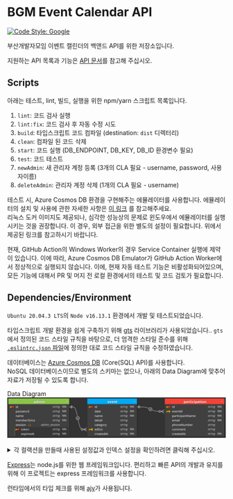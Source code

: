 # BGM Event Calendar API

[![Code Style: Google](https://img.shields.io/badge/code%20style-google-blueviolet.svg)](https://github.com/google/gts)


부산개발자모임 이벤트 캘린더의 백앤드 API를 위한 저장소입니다.

지원하는 API 목록과 기능은 [API 문서](https://busandevelopers.github.io/BGM-Event-Calendar-API-Documentation/)를 참고해 주십시오.


## Scripts

아래는 테스트, lint, 빌드, 실행을 위한 npm/yarn 스크립트 목록입니다.

1. `lint`: 코드 검사 실행
2. `lint:fix`: 코드 검사 후 자동 수정 시도
3. `build`: 타입스크립트 코드 컴파일 (destination: `dist` 디렉터리)
4. `clean`: 컴파일 된 코드 삭제
5. `start`: 코드 실행 (DB_ENDPOINT, DB_KEY, DB_ID 환경변수 필요)
6. `test`: 코드 테스트
7. `newAdmin`: 새 관리자 계정 등록 (3개의 CLA 필요 - username, password, 사용자이름)
8. `deleteAdmin`: 관리자 계정 삭제 (1개의 CLA 필요 - username) 

테스트 시, Azure Cosmos DB 환경을 구현해주는 에뮬레이터를 사용합니다.
에뮬레이터의 설치 및 사용에 관한 자세한 사항은 [이 링크](https://docs.microsoft.com/en-us/azure/cosmos-db/local-emulator?tabs=ssl-netstd21) 를 참고해주세요.  
리눅스 도커 이미지도 제공되나, 심각한 성능상의 문제로 윈도우에서 에뮬레이터를 실행시키는 것을 권장합니다.
이 경우, 외부 접근을 위한 별도의 설정이 필요합니다.
위에서 제공된 링크를 참고하시기 바랍니다.

현재, GitHub Action의 Windows Worker의 경우 Service Container 실행에 제약이 있습니다.
이에 따라, Azure Cosmos DB Emulator가 GitHub Action Worker에서 정상적으로 실행되지 않습니다.
이에, 현재 자동 테스트 기능은 비활성화되어있으며, 모든 기능에 대해서 PR 및 머지 전 로컬 환경에서의 테스트 및 코드 검토가 필요합니다.


## Dependencies/Environment

`Ubuntu 20.04.3 LTS`의 `Node v16.13.1` 환경에서 개발 및 테스트되었습니다.

타입스크립트 개발 환경을 쉽게 구축하기 위해 [gts](https://github.com/google/gts) 라이브러리가 사용되었습니다..
`gts`에서 정의된 코드 스타일 규칙을 바탕으로, 더 엄격한 스타일 준수를 위해 [`.eslintrc.json` 파일](https://github.com/BusanDevelopers/BGM-Event-Calendar-API/blob/main/.eslintrc.json)에 정의한 대로 코드 스타일 규칙을 수정하였습니다.

데이터베이스는 [Azure Cosmos DB](https://docs.microsoft.com/en-us/azure/cosmos-db/introduction) (Core(SQL) API)를 사용합니다.  
NoSQL 데이터베이스이므로 별도의 스키마는 없으나, 아래의 Data Diagram에 맞추어 자료가 저장될 수 있도록 합니다.

Data Diagram
![ERD.png](img/ERD.png)

<details>
  <summary>각 컬랙션을 만들때 사용된 설정값과 인덱스 설정을 확인하려면 클릭해 주십시오.</summary>

  `admin` 컬랙션의 속성
  ``` JSON
  {
    id: 'admin',
    indexingPolicy: {
      indexingMode: 'consistent',
      automatic: true,
      includedPaths: [{path: '/session/token/?'}],
      excludedPaths: [{path: '/*'}, {path: '/"_etag"/?'}],
    },
  }
  ```

  `event` 컬랙션의 속성
  ``` JSON
  {
    id: 'event',
    indexingPolicy: {
      indexingMode: 'consistent',
      automatic: true,
      includedPaths: [{path: '/date/?'}],
      excludedPaths: [{path: '/*'}, {path: '/"_etag"/?'}],
    },
  }
  ```

  `participation` 컬랙션의 속성
  ``` JSON
  {
    id: 'participation',
    partitionKey: {paths: ['/eventId']},
    uniqueKeyPolicy: {
      uniqueKeys: [{paths: ['/eventId', '/participantName', '/email']}],
    },
    indexingPolicy: {
      indexingMode: 'consistent',
      automatic: true,
      includedPaths: [
        {path: '/eventId/?'},
        {path: '/participantName/?'},
        {path: '/email/?'},
      ],
      excludedPaths: [{path: '/*'}, {path: '/"_etag"/?'}],
    },
  }
  ```
</details>

[Express](https://expressjs.com/)는 node.js를 위한 웹 프레임워크입니다.
편리하고 빠른 API의 개발과 유지를 위해 이 프로젝트는 express 프레임워크를 사용합니다.

런타임에서의 타입 체크를 위해 [ajv](https://ajv.js.org/)가 사용됩니다.
